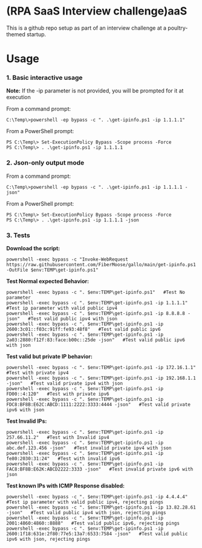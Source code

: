 # (RPA SaaS Interview challenge)aaS
This is a github repo setup as part of an interview challenge at a poultry-themed startup.

# Usage
### 1. Basic interactive usage
__Note:__ If the -ip parameter is not provided, you will be prompted for it at execution

From a command prompt:
```
C:\Temp\>powershell -ep bypass -c ". .\get-ipinfo.ps1 -ip 1.1.1.1"
```

From a PowerShell prompt:
```
PS C:\Temp\> Set-ExecutionPolicy Bypass -Scope process -Force
PS C:\Temp\> . .\get-ipinfo.ps1 -ip 1.1.1.1
```

### 2. Json-only output mode

From a command prompt:
```
C:\Temp\>powershell -ep bypass -c ". .\get-ipinfo.ps1 -ip 1.1.1.1 -json"
```

From a PowerShell prompt:
```
PS C:\Temp\> Set-ExecutionPolicy Bypass -Scope process -Force
PS C:\Temp\> . .\get-ipinfo.ps1 -ip 1.1.1.1 -json
```

### 3. Tests
__Download the script:__
```
powershell -exec bypass -c "Invoke-WebRequest https://raw.githubusercontent.com/FiberMoose/gallo/main/get-ipinfo.ps1 -OutFile $env:TEMP\get-ipinfo.ps1"
```
__Test Normal expected Behavior:__
```
powershell -exec bypass -c ". $env:TEMP\get-ipinfo.ps1"   #Test No parameter
powershell -exec bypass -c ". $env:TEMP\get-ipinfo.ps1 -ip 1.1.1.1"   #Test ip parameter with valid public ipv4
powershell -exec bypass -c ". $env:TEMP\get-ipinfo.ps1 -ip 8.8.8.8 -json"   #Test valid public ipv4 with json
powershell -exec bypass -c ". $env:TEMP\get-ipinfo.ps1 -ip 2600:3c01::f03c:91ff:fe93:48f8"   #Test valid public ipv6
powershell -exec bypass -c ". $env:TEMP\get-ipinfo.ps1 -ip 2a03:2880:f12f:83:face:b00c::25de -json"   #Test valid public ipv6 with json
```
__Test valid but private IP behavior:__
```
powershell -exec bypass -c ". $env:TEMP\get-ipinfo.ps1 -ip 172.16.1.1"   #Test with private ipv4 
powershell -exec bypass -c ". $env:TEMP\get-ipinfo.ps1 -ip 192.168.1.1 -json"   #Test valid private ipv4 with json
powershell -exec bypass -c ". $env:TEMP\get-ipinfo.ps1 -ip FD00::4:120"   #Test with private ipv6
powershell -exec bypass -c ". $env:TEMP\get-ipinfo.ps1 -ip FDC8:BF8B:E62C:ABCD:1111:2222:3333:4444 -json"   #Test valid private ipv6 with json
```
__Test Invalid IPs:__
```
powershell -exec bypass -c ". $env:TEMP\get-ipinfo.ps1 -ip 257.66.11.2"   #Test with Invalid ipv4 
powershell -exec bypass -c ". $env:TEMP\get-ipinfo.ps1 -ip abc.def.123.456 -json"   #Test invalid private ipv4 with json
powershell -exec bypass -c ". $env:TEMP\get-ipinfo.ps1 -ip fe80:2030:31:24"   #Test with invalid ipv6
powershell -exec bypass -c ". $env:TEMP\get-ipinfo.ps1 -ip FAC8:BF8B:E62K:ABCD2222:3333 -json"   #Test invalid private ipv6 with json
```
__Test known IPs with ICMP Response disabled:__
```
powershell -exec bypass -c ". $env:TEMP\get-ipinfo.ps1 -ip 4.4.4.4"   #Test ip parameter with valid public ipv4, rejecting pings 
powershell -exec bypass -c ". $env:TEMP\get-ipinfo.ps1 -ip 13.82.28.61 -json"   #Test valid public ipv4 with json, rejecting pings
powershell -exec bypass -c ". $env:TEMP\get-ipinfo.ps1 -ip 2001:4860:4860::8888"   #Test valid public ipv6, rejecting pings
powershell -exec bypass -c ". $env:TEMP\get-ipinfo.ps1 -ip 2600:1f18:631e:2f80:77e5:13a7:6533:7584 -json"   #Test valid public ipv6 with json, rejecting pings
```

